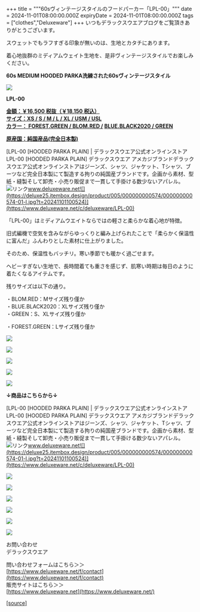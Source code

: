+++
title = """60sヴィンテージスタイルのフードパーカー「LPL-00」"""
date = 2024-11-01T08:00:00.000Z
expiryDate = 2024-11-01T08:00:00.000Z
tags = ["clothes","Deluxeware"]
+++
いつもデラックスウエアブログをご覧頂きありがとうございます。

スウェットでもラフすぎる印象が無いのは、生地とカタチにあります。

着心地抜群のミディアムウェイト生地を、是非ヴィンテージスタイルでお楽しみください。

**60s MEDIUM HOODED PARKA洗練された60sヴィンテージスタイル**

**[![](https://stat.ameba.jp/user_images/20241101/16/deluxeware/4f/7a/j/o1124150015504786430.jpg)](https://stat.ameba.jp/user_images/20241101/16/deluxeware/4f/7a/j/o1124150015504786430.jpg)**

**LPL-00** 

**[金額：￥16,500 税抜（￥18,150 税込）](https://www.deluxeware.net/c/deluxeware/LPL-00)  
[サイズ：XS / S / M / L / XL / USM / USL](https://www.deluxeware.net/c/deluxeware/LPL-00)  
[カラー： FOREST.GREEN / BLOM.RED /](https://www.deluxeware.net/c/deluxeware/LPL-00) [BLUE.BLACK2020 / GREEN](https://www.deluxeware.net/c/deluxeware/LPL-00)**

**[原産国：純国産品(完全日本製)](https://www.deluxeware.net/c/deluxeware/LPL-00)**

[LPL-00 \[HOODED PARKA PLAIN\] | デラックスウエア公式オンラインストアLPL-00 \[HOODED PARKA PLAIN\] デラックスウエア アメカジブランドデラックスウエア公式オンラインストアはジーンズ、シャツ、ジャケット、Tシャツ、ブーツなど完全日本製にて製造する拘りの純国産ブランドです。企画から素材、型紙・縫製そして卸売・小売り販促まで一貫して手掛ける数少ないアパレル。![リンク](https://c.stat100.ameba.jp/ameblo/symbols/v3.20.0/svg/gray/editor_link.svg)www.deluxeware.net![](https://deluxe25.itembox.design/product/005/000000000574/000000000574-01-l.jpg?t=20241101100524)](https://www.deluxeware.net/c/deluxeware/LPL-00)

「LPL-00」はミディアムウエイトならではの軽さと柔らかな着心地が特徴。

旧式編機で空気を含みながらゆっくりと編み上げられたことで「柔らかく保温性に富んだ」ふんわりとした素材に仕上がりました。

そのため、保温性もバッチリ。寒い季節でも暖かく過ごせます。  
  
ヘビーすぎない生地で、長時間着ても重さを感じず、肌寒い時期は毎日のように着たくなるアイテムです。  
  
残りサイズは以下の通り。

  
・BLOM.RED：Mサイズ残り僅か  
・BLUE.BLACK2020：XLサイズ残り僅か  
・GREEN：S、XLサイズ残り僅か

・FOREST.GREEN：Lサイズ残り僅か

[![](https://stat.ameba.jp/user_images/20241101/16/deluxeware/8b/6e/j/o1124150015504786435.jpg)](https://stat.ameba.jp/user_images/20241101/16/deluxeware/8b/6e/j/o1124150015504786435.jpg)

[![](https://stat.ameba.jp/user_images/20241101/16/deluxeware/87/ec/j/o1124150015504786440.jpg)](https://stat.ameba.jp/user_images/20241101/16/deluxeware/87/ec/j/o1124150015504786440.jpg)

[![](https://stat.ameba.jp/user_images/20241101/16/deluxeware/19/2a/j/o1126150015504786449.jpg)](https://stat.ameba.jp/user_images/20241101/16/deluxeware/19/2a/j/o1126150015504786449.jpg)

[![](https://stat.ameba.jp/user_images/20241101/16/deluxeware/a8/b8/j/o1124150015504786426.jpg)](https://stat.ameba.jp/user_images/20241101/16/deluxeware/a8/b8/j/o1124150015504786426.jpg)

![](https://deluxe25.itembox.design/product/005/000000000574/000000000574-08-l.jpg?t=20241101100524)

**↓商品はこちらから↓**

[LPL-00 \[HOODED PARKA PLAIN\] | デラックスウエア公式オンラインストアLPL-00 \[HOODED PARKA PLAIN\] デラックスウエア アメカジブランドデラックスウエア公式オンラインストアはジーンズ、シャツ、ジャケット、Tシャツ、ブーツなど完全日本製にて製造する拘りの純国産ブランドです。企画から素材、型紙・縫製そして卸売・小売り販促まで一貫して手掛ける数少ないアパレル。![リンク](https://c.stat100.ameba.jp/ameblo/symbols/v3.20.0/svg/gray/editor_link.svg)www.deluxeware.net![](https://deluxe25.itembox.design/product/005/000000000574/000000000574-01-l.jpg?t=20241101100524)](https://www.deluxeware.net/c/deluxeware/LPL-00)

[![](https://stat.ameba.jp/user_images/20241029/15/deluxeware/ac/ef/j/o1200050015503631118.jpg?caw=800)](https://www.deluxeware.net/f/STACKMAN)

[![](https://stat.ameba.jp/user_images/20241029/15/deluxeware/07/cc/j/o1200050015503632904.jpg?caw=800)](https://www.deluxeware.net/c/akita)

[![](https://stat.ameba.jp/user_images/20240614/12/deluxeware/fb/b4/j/o0800026015451324172.jpg?caw=800)](https://www.deluxeware.net/c/2024FWreserveall)

[![](https://stat.ameba.jp/user_images/20240315/15/deluxeware/04/7f/j/o0800026015413271803.jpg?caw=800)](https://www.instagram.com/deluxeware/?hl=ja)

[![](https://stat.ameba.jp/user_images/20220415/12/deluxeware/3b/ce/j/o0800026015103175481.jpg?caw=800)](https://www.deluxeware.net/f/headstore)

[![](https://stat.ameba.jp/user_images/20220415/12/deluxeware/d7/c6/j/o0800026015103175487.jpg?caw=800)](https://www.deluxeware.net/)

お問い合わせ  
デラックスウエア

問い合わせフォームはこちら＞＞  
[https://www.deluxeware.net/f/contact](https://www.deluxeware.net/f/contact)  
販売サイトはこちら＞＞  
[https://www.deluxeware.net](https://www.deluxeware.net/)

[[source]](https://ameblo.jp/deluxeware/entry-12873397375.html)
